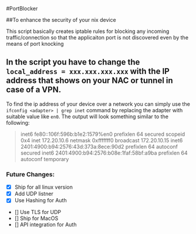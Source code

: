 #PortBlocker

##To enhance the security of your nix device

This script basically creates iptable rules for blocking any incoming traffic/connection so that the applicaiton port is not discovered even by the means of port knocking

## In the script you have to change the `local_address = xxx.xxx.xxx.xxx` with the IP address that shows on your NAC or tunnel in case of a VPN.
To find the ip address of your device over a network you can simply use the `ifconfig <adapter> | grep inet` command by replacing the adapter with suitable value like `en0`. 
The output will look something similar to the following:

>inet6 fe80::106f:596b:b1e2:1579%en0 prefixlen 64 secured scopeid 0x4 
>inet 172.20.10.6 netmask 0xfffffff0 broadcast 172.20.10.15
>inet6 2401:4900:b94:2576:43d:373a:8ece:90d2 prefixlen 64 autoconf secured 
>inet6 2401:4900:b94:2576:b08e:1faf:58bf:a9ba prefixlen 64 autoconf temporary 

### Future Changes:
- [x] Ship for all linux version
- [x] Add UDP listner 
- [x] Use Hashing for Auth
- [] Use TLS for UDP
- [] Ship for MacOS
- [] API integration for Auth
